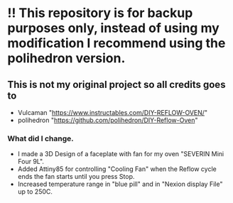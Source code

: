 # !! This repository is for backup purposes only, instead of using my modification I recommend using the polihedron version.

## This is not my original project so all credits goes to 
* Vulcaman "https://www.instructables.com/DIY-REFLOW-OVEN/" 
* polihedron "https://github.com/polihedron/DIY-Reflow-Oven"

### What did I change.
* I made a 3D Design of a faceplate with fan for my oven "SEVERIN Mini Four 9L".
* Added Attiny85 for controlling "Cooling Fan" when the Reflow cycle ends the fan starts until you press Stop.
* Increased temperature range in "blue pill" and in "Nexion display File" up to 250C.

